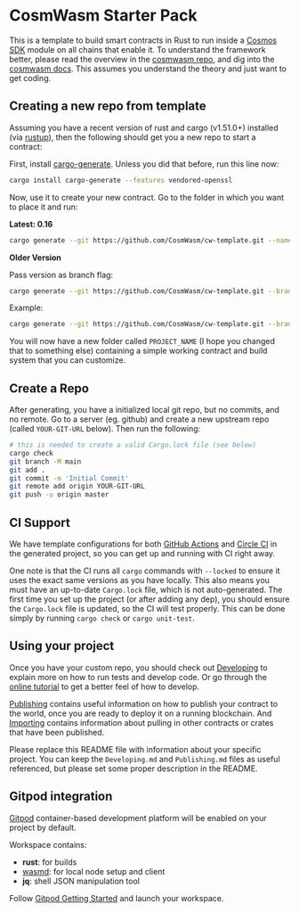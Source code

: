 # CosmWasm Starter Pack

This is a template to build smart contracts in Rust to run inside a
[Cosmos SDK](https://github.com/cosmos/cosmos-sdk) module on all chains that
enable it. To understand the framework better, please read the overview in the
[cosmwasm repo](https://github.com/CosmWasm/cosmwasm/blob/master/README.md), and
dig into the [cosmwasm docs](https://www.cosmwasm.com). This assumes you
understand the theory and just want to get coding.

## Creating a new repo from template

Assuming you have a recent version of rust and cargo (v1.51.0+) installed (via
[rustup](https://rustup.rs/)), then the following should get you a new repo to
start a contract:

First, install
[cargo-generate](https://github.com/ashleygwilliams/cargo-generate). Unless you
did that before, run this line now:

```sh
cargo install cargo-generate --features vendored-openssl
```

Now, use it to create your new contract. Go to the folder in which you want to
place it and run:

**Latest: 0.16**

```sh
cargo generate --git https://github.com/CosmWasm/cw-template.git --name PROJECT_NAME
```

**Older Version**

Pass version as branch flag:

```sh
cargo generate --git https://github.com/CosmWasm/cw-template.git --branch <version> --name PROJECT_NAME
```

Example:

```sh
cargo generate --git https://github.com/CosmWasm/cw-template.git --branch 0.14 --name PROJECT_NAME
```

You will now have a new folder called `PROJECT_NAME` (I hope you changed that to
something else) containing a simple working contract and build system that you
can customize.

## Create a Repo

After generating, you have a initialized local git repo, but no commits, and no
remote. Go to a server (eg. github) and create a new upstream repo (called
`YOUR-GIT-URL` below). Then run the following:

```sh
# this is needed to create a valid Cargo.lock file (see below)
cargo check
git branch -M main
git add .
git commit -m 'Initial Commit'
git remote add origin YOUR-GIT-URL
git push -u origin master
```

## CI Support

We have template configurations for both
[GitHub Actions](.github/workflows/Basic.yml) and
[Circle CI](.circleci/config.yml) in the generated project, so you can get up
and running with CI right away.

One note is that the CI runs all `cargo` commands with `--locked` to ensure it
uses the exact same versions as you have locally. This also means you must have
an up-to-date `Cargo.lock` file, which is not auto-generated. The first time you
set up the project (or after adding any dep), you should ensure the `Cargo.lock`
file is updated, so the CI will test properly. This can be done simply by
running `cargo check` or `cargo unit-test`.

## Using your project

Once you have your custom repo, you should check out
[Developing](./Developing.md) to explain more on how to run tests and develop
code. Or go through the [online tutorial](https://docs.cosmwasm.com/) to get a
better feel of how to develop.

[Publishing](./Publishing.md) contains useful information on how to publish your
contract to the world, once you are ready to deploy it on a running blockchain.
And [Importing](./Importing.md) contains information about pulling in other
contracts or crates that have been published.

Please replace this README file with information about your specific project.
You can keep the `Developing.md` and `Publishing.md` files as useful referenced,
but please set some proper description in the README.

## Gitpod integration

[Gitpod](https://www.gitpod.io/) container-based development platform will be
enabled on your project by default.

Workspace contains:

*   **rust**: for builds
*   [wasmd](https://github.com/CosmWasm/wasmd): for local node setup and client
*   **jq**: shell JSON manipulation tool

Follow [Gitpod Getting Started](https://www.gitpod.io/docs/getting-started) and
launch your workspace.
